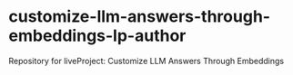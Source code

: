 # customize-llm-answers-through-embeddings-lp-author
Repository for liveProject: Customize LLM Answers Through Embeddings
